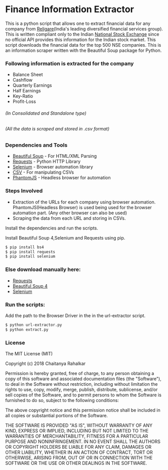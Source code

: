 # Finance Information Extractor

This is a python script that allows one to extract financial data for any company from [Religare](http://religare.com)(India's leading diversified financial services group). This is written compliant only to the Indian [National Stock Exchange](https://www.nseindia.com/) since no official API provides this information for the Indian stock market. This script downloads the financial data for the top 500 NSE companies.
This is an information scraper written with the Beautiful Soup package for Python.

### Following information is extracted for the company
  - Balance Sheet
  - Cashflow 
  - Quarterly Earnings
  - Half Earnings
  - Key-Ratio
  - Profit-Loss 
###### (In Consolidated and Standalone type)
###### (All the data is scraped and stored in .csv format)

### Dependencies and Tools

* [Beautiful Soup](https://readthedocs.org/projects/beautiful-soup-4/) - For HTML/XML Parsing 
* [Requests](http://docs.python-requests.org/en/master/) - Python HTTP Library
* [Selenium](http://selenium-python.readthedocs.io/) - Browser automation library 
* [CSV](https://docs.python.org/2/library/csv.html) - For manipulating CSVs
* [PhantomJS](http://phantomjs.org/download.html) - Headless browser for automation

### Steps Involved
* Extraction of the URLs for each company using browser automation.
  PhantomJS(Headless Browser) is used being used for the browser automation part. (Any other browser can also be used)
* Scraping the data from each URL and storing in CSVs.

Install the dependencies and run the scripts.

Install Beautiful Soup 4,Selenium and Requests using pip.
```sh
$ pip install bs4
$ pip install requests
$ pip install selenium
```

### Else download manually here:

* [Requests](https://pypi.python.org/pypi/requests/)
* [Beautiful Soup 4](https://pypi.org/project/beautifulsoup4/)
* [Selenium](https://pypi.org/project/selenium/)

### Run the scripts:  

Add the path to the Browser Driver in the in the url-extractor script.

```sh 
$ python url-extractor.py
$ python extract.py
```
### License

The MIT License (MIT)

Copyright (c) 2018 Chaitanya Rahalkar

Permission is hereby granted, free of charge, to any person obtaining a copy of this software and associated documentation files (the "Software"), to deal in the Software without restriction, including without limitation the rights to use, copy, modify, merge, publish, distribute, sublicense, and/or sell copies of the Software, and to permit persons to whom the Software is furnished to do so, subject to the following conditions:

The above copyright notice and this permission notice shall be included in all copies or substantial portions of the Software.

THE SOFTWARE IS PROVIDED "AS IS", WITHOUT WARRANTY OF ANY KIND, EXPRESS OR IMPLIED, INCLUDING BUT NOT LIMITED TO THE WARRANTIES OF MERCHANTABILITY, FITNESS FOR A PARTICULAR PURPOSE AND NONINFRINGEMENT. IN NO EVENT SHALL THE AUTHORS OR COPYRIGHT HOLDERS BE LIABLE FOR ANY CLAIM, DAMAGES OR OTHER LIABILITY, WHETHER IN AN ACTION OF CONTRACT, TORT OR OTHERWISE, ARISING FROM, OUT OF OR IN CONNECTION WITH THE SOFTWARE OR THE USE OR OTHER DEALINGS IN THE SOFTWARE.
